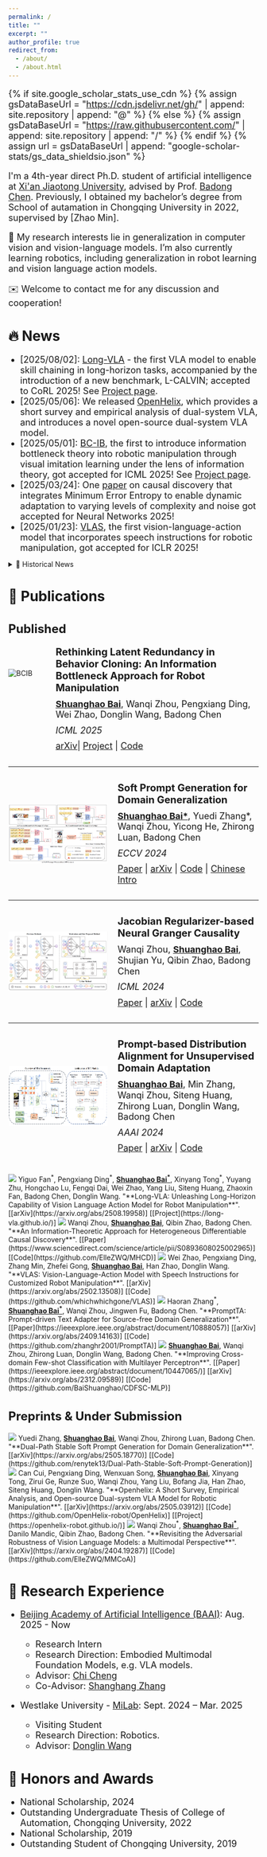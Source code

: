```yaml
---
permalink: /
title: ""
excerpt: ""
author_profile: true
redirect_from: 
  - /about/
  - /about.html
---
```


<style>
  h1 { font-size: 28px !important; }
  h2 { font-size: 24px !important; }
  h3 { font-size: 20px !important; }
  p, li { font-size: 18px !important; }
  .paper-box-text { font-size: 14px !important; }
</style>

{% if site.google_scholar_stats_use_cdn %}
{% assign gsDataBaseUrl = "https://cdn.jsdelivr.net/gh/" | append: site.repository | append: "@" %}
{% else %}
{% assign gsDataBaseUrl = "https://raw.githubusercontent.com/" | append: site.repository | append: "/" %}
{% endif %}
{% assign url = gsDataBaseUrl | append: "google-scholar-stats/gs_data_shieldsio.json" %}

<span class='anchor' id='about-me'></span>

I'm a 4th-year direct Ph.D. student of artificial intelligence at [Xi'an Jiaotong University](http://www.aiar.xjtu.edu.cn/), advised by Prof. [Badong Chen](https://gr.xjtu.edu.cn/web/chenbd). 
Previously, I obtained my bachelor’s degree from School of autamation in Chongqing University in 2022, supervised by [Zhao Min]. 

🔭 My research interests lie in generalization in computer vision and vision-language models.
I’m also currently learning robotics, including generalization in robot learning and vision language action models.

✉️ Welcome to contact me for any discussion and cooperation!

<!-- 💻 I am actively seeking academic and industrial exchange opportunities for Fall 2025, specifically focusing on joint Ph.D. programs and internship projects. I would greatly appreciate any information regarding potential opportunities that match my research interests and career aspirations. -->

<!-- My research interest includes neural machine translation and computer vision. I have published more than 100 papers at the top international AI conferences with total <a href='https://scholar.google.com/citations?user=xhd94DIAAAAJ&hl=zh-CN'>google scholar citations <strong><span id='total_cit'>260000+</span></strong></a> (You can also use google scholar badge <a href='https://scholar.google.com/citations?user=xhd94DIAAAAJ&hl=zh-CN'><img src="https://img.shields.io/endpoint?url={{ url | url_encode }}&logo=Google%20Scholar&labelColor=f6f6f6&color=9cf&style=flat&label=citations"></a>). -->



# 🔥 News
- \[2025/08/02\]: [Long-VLA](https://arxiv.org/abs/2508.19958) - the first VLA model to enable skill chaining in long-horizon tasks, accompanied by the introduction of a new benchmark, L-CALVIN; accepted to CoRL 2025! See [Project page](https://long-vla.github.io/).
- \[2025/05/06\]: We released [OpenHelix](https://arxiv.org/abs/2505.03912), which provides a short survey and empirical analysis of dual-system VLA, and introduces a novel open-source dual-system VLA model.
- \[2025/05/01\]: [BC-IB](https://arxiv.org/abs/2502.02853), the first to introduce information bottleneck theory into robotic manipulation through visual imitation learning under the lens of information theory, got accepted for ICML 2025! See [Project page](https://baishuanghao.github.io/BC-IB.github.io/).
- \[2025/03/24\]: One [paper](https://www.sciencedirect.com/science/article/pii/S0893608025002965) on causal discovery that integrates Minimum Error Entropy to enable dynamic adaptation to varying levels of complexity and noise got accepted for Neural Networks 2025!
- \[2025/01/23\]: [VLAS](https://arxiv.org/abs/2502.13508), the first vision-language-action model that incorporates speech instructions for robotic manipulation, got accepted for ICLR 2025!

<details>
  <summary>📜 Historical News</summary>
  <ul>
    <li>[2024/12/21]: <a href="https://arxiv.org/abs/2409.14163">PromptTA</a>, a novel VLM-based source-free domain generalization method integrating a text adapter and diverse prompt inputs, got accepted by ICASSP 2025!</li>
    <li>[2024/10/23]: The GitHub repository <a href="https://github.com/BaiShuanghao/Awesome-Robotics-Manipulation">Awesome-Robotics-Manipulation</a> is now public! Let’s work together to build a comprehensive and valuable resource for the robotics and AI community!</li>
    <li>[2024/07/04]: <a href="https://arxiv.org/abs/2404.19286">SPG</a>, a novel VLM-based domain generalization method that introduces generative concepts into prompt learning, got accepted by ECCV 2024.</li>
    <li>[2024/05/02]: <a href="https://arxiv.org/abs/2405.08779">JRNGC</a>, a unified causal discovery method that leverages the Jacobian matrix to address high-dimensional multivariate causal discovery, got accepted by ICML 2024!</li>
    <li>[2024/12/14]: One <a href="https://arxiv.org/abs/2312.09589">paper</a> on cross-domain few-shot classification got accepted by ICASSP 2024.</li>
    <li>[2023/12/09]: <a href="https://arxiv.org/abs/2312.09553">PDA</a>, a novel VLM-based prompt learning approach for unsupervised domain adaptation that integrates and thoroughly evaluates diverse prompt learning methods, got accepted by AAAI 2024!</li>
  </ul>
</details>



# 📝 Publications

## Published

<div style="display: flex; align-items: center; margin-top: 10px; margin-bottom: 30px;">
  <img src="images/paper/arxiv-2025-bcib.gif" alt="BCIB" style="width: 200px; height: 120px; margin-right: 20px;">
  <div style="line-height: 1.2;">
    <h3 style="margin: 0 0 10px 0; font-weight: bold;">Rethinking Latent Redundancy in Behavior Cloning: An Information Bottleneck Approach for Robot Manipulation</h3>
    <p style="margin: 0 0 10px 0;"><strong><u>Shuanghao Bai</u></strong>, Wanqi Zhou, Pengxiang Ding, Wei Zhao, Donglin Wang, Badong Chen</p>
    <p style="margin: 0 0 10px 0;"><em>ICML 2025</em></p>
    <p style="margin: 0;">
      <a href="https://arxiv.org/abs/2502.02853">arXiv</a>| 
      <a href="https://baishuanghao.github.io/BC-IB.github.io/">Project</a> | 
      <a href="https://github.com/BaiShuanghao/BC-IB">Code</a>
      </p>
  </div>
</div>

<hr />

<div style="display: flex; align-items: center; margin-top: 30px; margin-bottom: 30px;">
  <img src="images/paper/eccv-2024-spg.jpg" alt="SPG" style="width: 200px; height: 120px; margin-right: 20px;">
  <div style="line-height: 1.2;">
    <h3 style="margin: 0 0 10px 0; font-weight: bold;">Soft Prompt Generation for Domain Generalization</h3>
    <p style="margin: 0 0 10px 0;"><strong><u>Shuanghao Bai*</u></strong>, Yuedi Zhang*, Wanqi Zhou, Yicong He, Zhirong Luan, Badong Chen</p>
    <p style="margin: 0 0 10px 0;"><em>ECCV 2024</em></p>
    <p style="margin: 0;">
      <a href="https://link.springer.com/chapter/10.1007/978-3-031-72646-0_25">Paper</a> | 
      <a href="https://arxiv.org/abs/2404.19286">arXiv</a> | 
      <a href="https://github.com/renytek13/Soft-Prompt-Generation">Code</a> |
      <a href="https://zhuanlan.zhihu.com/p/719329220">Chinese Intro</a>
      </p>
  </div>
</div>

<hr />

<div style="display: flex; align-items: center; margin-top: 30px; margin-bottom: 30px;">
  <img src="images/paper/icml-2024-jrngc.jpg" alt="JRNGC" style="width: 200px; height: 120px; margin-right: 20px;">
  <div style="line-height: 1.2;">
    <h3 style="margin: 0 0 10px 0; font-weight: bold;">Jacobian Regularizer-based Neural Granger Causality</h3>
    <p style="margin: 0 0 10px 0;">Wanqi Zhou, <strong><u>Shuanghao Bai</u></strong>, Shujian Yu, Qibin Zhao, Badong Chen</p>
    <p style="margin: 0 0 10px 0;"><em>ICML 2024</em></p>
    <p style="margin: 0;"><a href="https://proceedings.mlr.press/v235/zhou24a.html">Paper</a> | 
      <a href="https://arxiv.org/abs/2405.08779">arXiv</a> |
      <a href="https://github.com/ElleZWQ/JRNGC">Code</a>
      </p>
  </div>
</div>

<hr />

<div style="display: flex; align-items: center; margin-top: 30px; margin-bottom: 40px;">
  <img src="images/paper/aaai-2024-pda.jpg" alt="PDA" style="width: 200px; height: 120px; margin-right: 20px;">
  <div style="line-height: 1.2;">
    <h3 style="margin: 0 0 10px 0; font-weight: bold;">Prompt-based Distribution Alignment for Unsupervised Domain Adaptation</h3>
    <p style="margin: 0 0 10px 0;"><strong><u>Shuanghao Bai</u></strong>, Min Zhang, Wanqi Zhou, Siteng Huang, Zhirong Luan, Donglin Wang, Badong Chen</p>
    <p style="margin: 0 0 10px 0;"><em>AAAI 2024</em></p>
    <p style="margin: 0;">
      <a href="https://ojs.aaai.org/index.php/AAAI/article/view/27830">Paper</a> |
      <a href="https://arxiv.org/abs/2312.09553">arXiv</a> | 
      <a href="https://github.com/BaiShuanghao/Prompt-based-Distribution-Alignment">Code</a>
      </p>
  </div>
</div>


<img src="https://img.shields.io/badge/CoRL-2025-blue?style=flat-square"> 
Yiguo Fan<sup>*</sup>, Pengxiang Ding<sup>*</sup>, <strong><u>Shuanghao Bai<sup>*</sup></u></strong>, Xinyang Tong<sup>*</sup>, Yuyang Zhu, Hongchao Lu, Fengqi Dai, Wei Zhao, Yang Liu, Siteng Huang, Zhaoxin Fan, Badong Chen, Donglin Wang.  &quot;**Long-VLA: Unleashing Long-Horizon Capability of Vision Language Action Model for Robot Manipulation**&quot;.  [[arXiv](https://arxiv.org/abs/2508.19958)] [[Project](https://long-vla.github.io/)]

<img src="https://img.shields.io/badge/NN-2025-228B22?style=flat-square"> 
Wanqi Zhou, <strong><u>Shuanghao Bai</u></strong>, Qibin Zhao, Badong Chen.  &quot;**An Information-Theoretic Approach for Heterogeneous Differentiable Causal Discovery**&quot;.  [[Paper](https://www.sciencedirect.com/science/article/pii/S0893608025002965)] [[Code](https://github.com/ElleZWQ/MHCD)]

<img src="https://img.shields.io/badge/ICLR-2025-blue?style=flat-square"> 
Wei Zhao, Pengxiang Ding, Zhang Min, Zhefei Gong, <strong><u>Shuanghao Bai</u></strong>, Han Zhao, Donglin Wang.  &quot;**VLAS: Vision-Language-Action Model with Speech Instructions for Customized Robot Manipulation**&quot;.  [[arXiv](https://arxiv.org/abs/2502.13508)] [[Code](https://github.com/whichwhichgone/VLAS)]

<img src="https://img.shields.io/badge/ICASSP-2025-blue?style=flat-square"> 
Haoran Zhang<sup>*</sup>, <strong><u>Shuanghao Bai<sup>*</sup></u></strong>, Wanqi Zhou, Jingwen Fu, Badong Chen.  &quot;**PromptTA: Prompt-driven Text Adapter for Source-free Domain Generalization**&quot;.  [[Paper](https://ieeexplore.ieee.org/abstract/document/10888057)] [[arXiv](https://arxiv.org/abs/2409.14163)] [[Code](https://github.com/zhanghr2001/PromptTA)]

<img src="https://img.shields.io/badge/ICASSP-2024-blue?style=flat-square"> 
<strong><u>Shuanghao Bai</u></strong>, Wanqi Zhou, Zhirong Luan, Donglin Wang, Badong Chen.  &quot;**Improving Cross-domain Few-shot Classification with Multilayer Perceptron**&quot;.  [[Paper](https://ieeexplore.ieee.org/abstract/document/10447065/)] [[arXiv](https://arxiv.org/abs/2312.09589)] [[Code](https://github.com/BaiShuanghao/CDFSC-MLP)]


## Preprints & Under Submission

<img src="https://img.shields.io/badge/arXiv-2505.18770-B31B1B?style=flat-square">
Yuedi Zhang, <strong><u>Shuanghao Bai</u></strong>, Wanqi Zhou, Zhirong Luan, Badong Chen.  &quot;**Dual-Path Stable Soft Prompt Generation for Domain Generalization**&quot;.  [[arXiv](https://arxiv.org/abs/2505.18770)] [[Code](https://github.com/renytek13/Dual-Path-Stable-Soft-Prompt-Generation)]

<img src="https://img.shields.io/badge/arXiv-2505.03912-B31B1B?style=flat-square">
Can Cui, Pengxiang Ding, Wenxuan Song, <strong><u>Shuanghao Bai</u></strong>, Xinyang Tong, Zirui Ge, Runze Suo, Wanqi Zhou, Yang Liu, Bofang Jia, Han Zhao, Siteng Huang, Donglin Wang.  &quot;**Openhelix: A Short Survey, Empirical Analysis, and Open-source Dual-system VLA Model for Robotic Manipulation**&quot;.  [[arXiv](https://arxiv.org/abs/2505.03912)] [[Code](https://github.com/OpenHelix-robot/OpenHelix)] [[Project](https://openhelix-robot.github.io/)]

<img src="https://img.shields.io/badge/arXiv-2404.19287-B31B1B?style=flat-square">
Wanqi Zhou<sup>*</sup>, <strong><u>Shuanghao Bai<sup>*</sup></u></strong>, Danilo Mandic, Qibin Zhao, Badong Chen.  &quot;**Revisiting the Adversarial Robustness of Vision Language Models: a Multimodal Perspective**&quot;.  [[arXiv](https://arxiv.org/abs/2404.19287)] [[Code](https://github.com/ElleZWQ/MMCoA)]



# 📖 Research Experience
* [Beijing Academy of Artificial Intelligence (BAAI)](https://www.baai.ac.cn/): Aug. 2025 - Now
  * Research Intern
  * Research Direction: Embodied Multimodal Foundation Models, e.g. VLA models.
  * Advisor: [Chi Cheng](https://chicheng123.github.io/)
  * Co-Advisor: [Shanghang Zhang](https://pku-hmi-lab.github.io/HMI-Web/leader.html)

* Westlake University - [MiLab](https://milab.westlake.edu.cn/index.html): Sept. 2024 – Mar. 2025
  * Visiting Student
  * Research Direction: Robotics.
  * Advisor: [Donglin Wang](https://scholar.google.com/citations?user=-fo6wdwAAAAJ&hl=zh-CN)



# 🏅 Honors and Awards
* National Scholarship, 2024
* Outstanding Undergraduate Thesis of College of Automation, Chongqing University, 2022
* National Scholarship, 2019
* Outstanding Student of Chongqing University, 2019

<!-- 
# 💬 Invited Talks
- *2021.06*, Lorem ipsum dolor sit amet, consectetur adipiscing elit. Vivamus ornare aliquet ipsum, ac tempus justo dapibus sit amet. 
- *2021.03*, Lorem ipsum dolor sit amet, consectetur adipiscing elit. Vivamus ornare aliquet ipsum, ac tempus justo dapibus sit amet.  \| [\[video\]](https://github.com/)
 -->


<!-- <script type="text/javascript" id="clustrmaps" src="//clustrmaps.com/map_v2.js?d=V1s6bHv5YoOUdWy_xe51WDGQ7ssAbRpDmruXR6D4I9Q&cl=ffffff&w=a"></script> -->

<!-- <script type="text/javascript" id="clstr_globe" src="//clustrmaps.com/globe.js?d=V1s6bHv5YoOUdWy_xe51WDGQ7ssAbRpDmruXR6D4I9Q&w=150&h=150&t=light&cmo=#FF5588&cmn=#88FF55"></script> -->

<div style="display: flex; justify-content: center; align-items: center; height: 200px;">
  <script type="text/javascript" id="clstr_globe" src="//clustrmaps.com/globe.js?d=V1s6bHv5YoOUdWy_xe51WDGQ7ssAbRpDmruXR6D4I9Q&w=150&h=150&t=light&cmo=#FF5588&cmn=#88FF55"></script>
</div>



<!-- <hr />

<div style="display: flex; align-items: center; margin-top: 30px; margin-bottom: 30px;">
  <img src="images/paper/nn-2025-mee.jpg" alt="MEE" style="width: 200px; height: 100px; margin-right: 20px;">
  <div style="line-height: 1.2;">
    <h3 style="margin: 0 0 10px 0; font-weight: bold;">An Information-Theoretic Approach for Heterogeneous Differentiable Causal Discovery</h3>
    <p style="margin: 0 0 10px 0;">Wanqi Zhou, <strong><u>Shuanghao Bai</u></strong>, Qibin Zhao, Badong Chen</p>
    <p style="margin: 0 0 10px 0;">Neural Networks 2025</p>
    <p style="margin: 0;">
      <a href="https://www.sciencedirect.com/science/article/pii/S0893608025002965">Paper</a> |
      <a href="https://github.com/ElleZWQ/MHCD">Code</a>
      </p>
  </div>
</div> -->

<!-- <hr />

<div style="display: flex; align-items: center; margin-top: 30px; margin-bottom: 30px;">
  <img src="images/paper/iclr-2025-vlas.jpg" alt="VLAS" style="width: 200px; height: 120px; margin-right: 20px;">
  <div style="line-height: 1.2;">
    <h3 style="margin: 0 0 10px 0; font-weight: bold;">VLAS: Vision-Language-Action Model with Speech Instructions for Customized Robot Manipulation</h3>
    <p style="margin: 0 0 10px 0;">Wei Zhao, Pengxiang Ding, Zhang Min, Zhefei Gong, <strong><u>Shuanghao Bai</u></strong>, Han Zhao, Donglin Wang</p>
    <p style="margin: 0 0 10px 0;">ICLR 2025</p>
    <p style="margin: 0;">
      <a href="https://arxiv.org/abs/2502.13508">arXiv</a> |
      <a href="https://github.com/whichwhichgone/VLAS">Code</a>
      </p>
  </div>
</div> -->

<!-- <hr />

<div style="display: flex; align-items: center; margin-top: 30px; margin-bottom: 30px;">
  <img src="images/paper/icassp-2025-promptta.jpg" alt="PromptTA" style="width: 200px; height: 120px; margin-right: 20px;">
  <div style="line-height: 1.2;">
    <h3 style="margin: 0 0 10px 0; font-weight: bold;">PromptTA: Prompt-driven Text Adapter for Source-free Domain Generalization</h3>
    <p style="margin: 0 0 10px 0;">Haoran Zhang*, <strong><u>Shuanghao Bai*</u></strong>, Wanqi Zhou, Jingwen Fu, Badong Chen</p>
    <p style="margin: 0 0 10px 0;">ICASSP 2025</p>
    <p style="margin: 0;">
      <a href="https://ieeexplore.ieee.org/abstract/document/10888057">Paper</a> |
      <a href="https://arxiv.org/abs/2409.14163">arXiv</a> | 
      <a href="https://github.com/zhanghr2001/PromptTA">Code</a>
      </p>
  </div>
</div> -->

<!-- <hr /> -->

<!-- <div style="display: flex; align-items: center; margin-top: 30px; margin-bottom: 30px;">
  <img src="images/paper/arxiv-2024-mmcoa.jpg" alt="MMCoA" style="width: 200px; height: 120px; margin-right: 20px;">
  <div style="line-height: 1.2;">
    <h3 style="margin: 0 0 10px 0; font-weight: bold;">Revisiting the Adversarial Robustness of Vision Language Models: a Multimodal Perspective</h3>
    <p style="margin: 0 0 10px 0;">Wanqi Zhou*, <strong><u>Shuanghao Bai*</u></strong>, Qibin Zhao, Badong Chen</p>
    <p style="margin: 0 0 10px 0;">arXiv 2024</p>
    <p style="margin: 0;">
      <a href="https://arxiv.org/abs/2404.19287">arXiv</a> | 
      <a href="https://github.com/ElleZWQ/MMCoA">Code</a>
      </p>
  </div>
</div> -->

<!-- <hr /> -->

<!-- <div style="display: flex; align-items: center;margin-top: 30px; margin-bottom: 30px;">
  <img src="images/paper/icassp-2024-mlp.jpg" alt="MLP" style="width: 200px; height: 80px; margin-right: 20px;">
  <div style="line-height: 1.2;">
    <h3 style="margin: 0 0 10px 0; font-weight: bold;">Improving Cross-domain Few-shot Classification with Multilayer Perceptron</h3>
    <p style="margin: 0 0 10px 0;"></p>
    <p style="margin: 0 0 10px 0;">ICASSP 2024</p>
    <p style="margin: 0;">
      <a href="https://ieeexplore.ieee.org/abstract/document/10447065/">Paper</a> |
      <a href="https://arxiv.org/abs/2312.09589">arXiv</a> | 
      <a href="https://github.com/BaiShuanghao/CDFSC-MLP">Code</a>  
      </p>
  </div>
</div> -->

<!-- <img src="https://img.shields.io/badge/arXiv-2024-%20red?style=flat-square">  -->